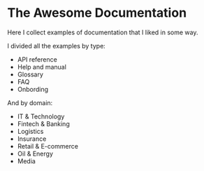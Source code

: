# The Awesome Documentation

Here I collect examples of documentation that I liked in some way.

I divided all the examples by type:
  * API reference
  * Help and manual
  * Glossary
  * FAQ
  * Onbording
  

And by domain:
 * IT & Technology
 * Fintech & Banking
 * Logistics
 * Insurance
 * Retail & E-commerce
 * Oil & Energy
 * Media

